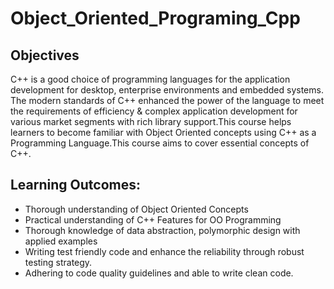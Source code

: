 # Object_Oriented_Programing_Cpp

## Objectives

C++ is a good choice of programming languages for the application development for desktop, enterprise environments and embedded systems. The modern standards of C++ enhanced the power of the language to meet the requirements of efficiency & complex application development for various market segments with rich library support.This course helps learners to become familiar with Object Oriented concepts using C++ as a Programming Language.This course aims to cover essential concepts of C++.

## Learning Outcomes:

* Thorough understanding of Object Oriented Concepts
* Practical understanding of C++ Features for OO Programming
* Thorough knowledge of data abstraction, polymorphic design with applied examples
* Writing test friendly code and enhance the reliability through robust testing strategy.
* Adhering to code quality guidelines and able to write clean code.
